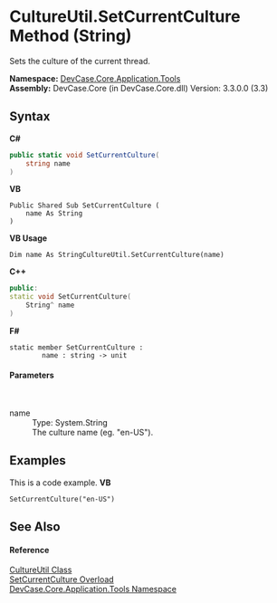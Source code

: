 # CultureUtil.SetCurrentCulture Method (String)
 

Sets the culture of the current thread.

**Namespace:**&nbsp;<a href="N_DevCase_Core_Application_Tools">DevCase.Core.Application.Tools</a><br />**Assembly:**&nbsp;DevCase.Core (in DevCase.Core.dll) Version: 3.3.0.0 (3.3)

## Syntax

**C#**<br />
``` C#
public static void SetCurrentCulture(
	string name
)
```

**VB**<br />
``` VB
Public Shared Sub SetCurrentCulture ( 
	name As String
)
```

**VB Usage**<br />
``` VB Usage
Dim name As StringCultureUtil.SetCurrentCulture(name)
```

**C++**<br />
``` C++
public:
static void SetCurrentCulture(
	String^ name
)
```

**F#**<br />
``` F#
static member SetCurrentCulture : 
        name : string -> unit 

```


#### Parameters
&nbsp;<dl><dt>name</dt><dd>Type: System.String<br />The culture name (eg. "en-US").</dd></dl>

## Examples
This is a code example. 
**VB**<br />
``` VB
SetCurrentCulture("en-US")
```


## See Also


#### Reference
<a href="T_DevCase_Core_Application_Tools_CultureUtil">CultureUtil Class</a><br /><a href="Overload_DevCase_Core_Application_Tools_CultureUtil_SetCurrentCulture">SetCurrentCulture Overload</a><br /><a href="N_DevCase_Core_Application_Tools">DevCase.Core.Application.Tools Namespace</a><br />
